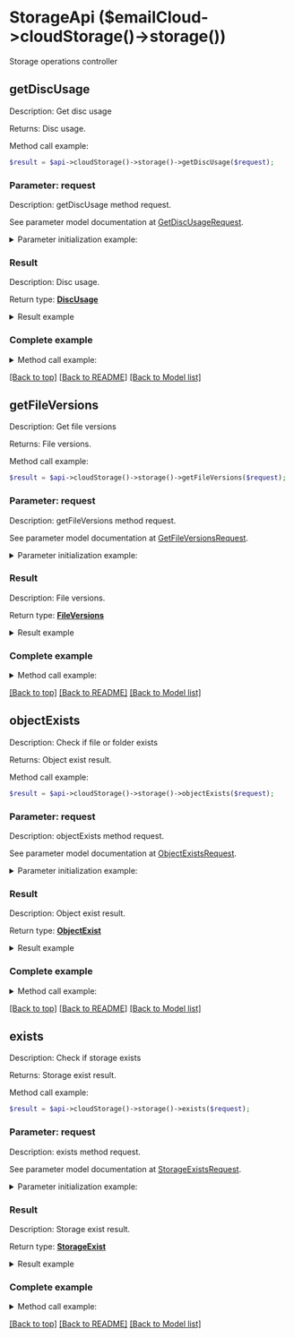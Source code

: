 # StorageApi ($emailCloud->cloudStorage()->storage())

Storage operations controller

## **getDiscUsage**

Description: Get disc usage

Returns: Disc usage.

Method call example:
```php
$result = $api->cloudStorage()->storage()->getDiscUsage($request);
```

### Parameter: request

Description: getDiscUsage method request.

See parameter model documentation at [GetDiscUsageRequest](GetDiscUsageRequest.md).

<details>
    <summary>Parameter initialization example:</summary>

```php
$request = Models::GetDiscUsageRequest()
    ->storage_name('First Storage')
    ->build();
```

</details>

### Result

Description: Disc usage.

Return type: [**DiscUsage**](DiscUsage.md)

<details>
    <summary>Result example</summary>

```php
$result = Models::discUsage()
    ->usedSize(1048576)
    ->totalSize(3145728)
    ->build();
```
</details>

### Complete example

<details>
    <summary>Method call example:</summary>

```php
$api = new EmailCloud($appKey, $appSid);

// Prepare parameters:
$request = Models::GetDiscUsageRequest()
    ->storage_name('First Storage')
    ->build();

// Call method:
$result = $api->cloudStorage()->storage()->getDiscUsage($request);

// Result example:
$result = Models::discUsage()
    ->usedSize(1048576)
    ->totalSize(3145728)
    ->build();
```

</details>

[[Back to top]](#)  [[Back to README]](README.md) [[Back to Model list]](Models.md)

## **getFileVersions**

Description: Get file versions

Returns: File versions.

Method call example:
```php
$result = $api->cloudStorage()->storage()->getFileVersions($request);
```

### Parameter: request

Description: getFileVersions method request.

See parameter model documentation at [GetFileVersionsRequest](GetFileVersionsRequest.md).

<details>
    <summary>Parameter initialization example:</summary>

```php
$request = Models::GetFileVersionsRequest()
    ->path('/storage/path/to/file.ext')
    ->storage_name('First Storage')
    ->build();
```

</details>

### Result

Description: File versions.

Return type: [**FileVersions**](FileVersions.md)

<details>
    <summary>Result example</summary>

```php
$result = Models::fileVersions()
    ->value(array(
        Models::fileVersion()
            ->versionId('d5afd857-8797-4ca0-b806-a03fdfc3831f')
            ->isLatest(true)
            ->name('file.ext')
            ->modifiedDate(new DateTime())
            ->size(4096)
            ->path('/storage/path/to')
            ->build()))
    ->build();
```
</details>

### Complete example

<details>
    <summary>Method call example:</summary>

```php
$api = new EmailCloud($appKey, $appSid);

// Prepare parameters:
$request = Models::GetFileVersionsRequest()
    ->path('/storage/path/to/file.ext')
    ->storage_name('First Storage')
    ->build();

// Call method:
$result = $api->cloudStorage()->storage()->getFileVersions($request);

// Result example:
$result = Models::fileVersions()
    ->value(array(
        Models::fileVersion()
            ->versionId('d5afd857-8797-4ca0-b806-a03fdfc3831f')
            ->isLatest(true)
            ->name('file.ext')
            ->modifiedDate(new DateTime())
            ->size(4096)
            ->path('/storage/path/to')
            ->build()))
    ->build();
```

</details>

[[Back to top]](#)  [[Back to README]](README.md) [[Back to Model list]](Models.md)

## **objectExists**

Description: Check if file or folder exists

Returns: Object exist result.

Method call example:
```php
$result = $api->cloudStorage()->storage()->objectExists($request);
```

### Parameter: request

Description: objectExists method request.

See parameter model documentation at [ObjectExistsRequest](ObjectExistsRequest.md).

<details>
    <summary>Parameter initialization example:</summary>

```php
$request = Models::ObjectExistsRequest()
    ->path('/storage/path/to/folder/or/file.ext')
    ->storage_name('First Storage')
    ->build();
```

</details>

### Result

Description: Object exist result.

Return type: [**ObjectExist**](ObjectExist.md)

<details>
    <summary>Result example</summary>

```php
$result = Models::objectExist()
    ->exists(true)
    ->build();
```
</details>

### Complete example

<details>
    <summary>Method call example:</summary>

```php
$api = new EmailCloud($appKey, $appSid);

// Prepare parameters:
$request = Models::ObjectExistsRequest()
    ->path('/storage/path/to/folder/or/file.ext')
    ->storage_name('First Storage')
    ->build();

// Call method:
$result = $api->cloudStorage()->storage()->objectExists($request);

// Result example:
$result = Models::objectExist()
    ->exists(true)
    ->build();
```

</details>

[[Back to top]](#)  [[Back to README]](README.md) [[Back to Model list]](Models.md)

## **exists**

Description: Check if storage exists

Returns: Storage exist result.

Method call example:
```php
$result = $api->cloudStorage()->storage()->exists($request);
```

### Parameter: request

Description: exists method request.

See parameter model documentation at [StorageExistsRequest](StorageExistsRequest.md).

<details>
    <summary>Parameter initialization example:</summary>

```php
$request = Models::StorageExistsRequest()
    ->storage_name('First Storage')
    ->build();
```

</details>

### Result

Description: Storage exist result.

Return type: [**StorageExist**](StorageExist.md)

<details>
    <summary>Result example</summary>

```php
$result = Models::storageExist()
    ->exists(true)
    ->build();
```
</details>

### Complete example

<details>
    <summary>Method call example:</summary>

```php
$api = new EmailCloud($appKey, $appSid);

// Prepare parameters:
$request = Models::StorageExistsRequest()
    ->storage_name('First Storage')
    ->build();

// Call method:
$result = $api->cloudStorage()->storage()->exists($request);

// Result example:
$result = Models::storageExist()
    ->exists(true)
    ->build();
```

</details>

[[Back to top]](#)  [[Back to README]](README.md) [[Back to Model list]](Models.md)

